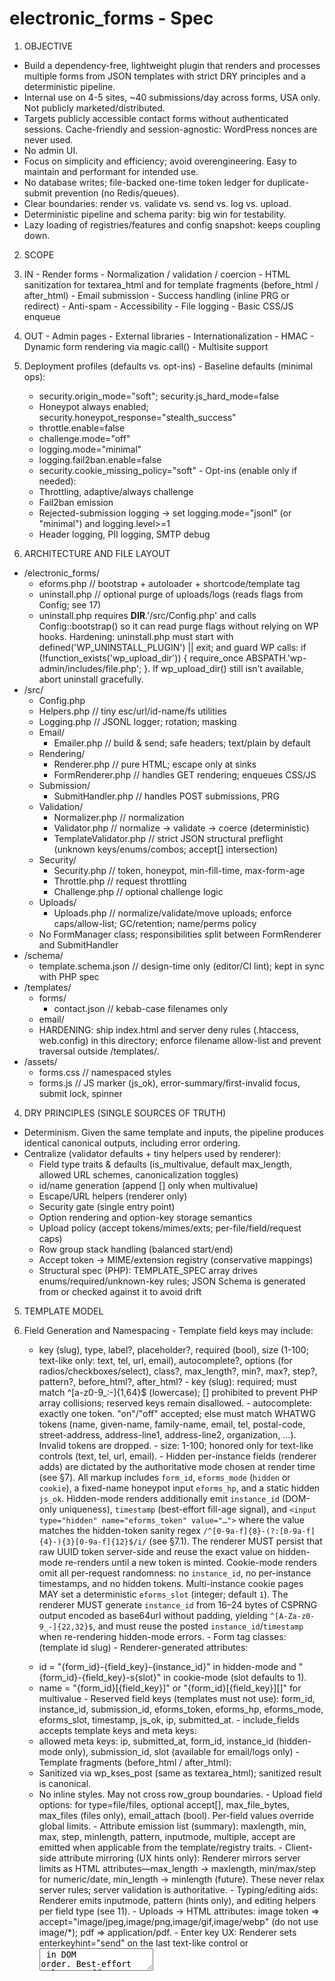 electronic_forms - Spec
================================================================

1. OBJECTIVE
  - Build a dependency-free, lightweight plugin that renders and processes multiple forms from JSON templates with strict DRY principles and a deterministic pipeline.
  - Internal use on 4-5 sites, ~40 submissions/day across forms, USA only. Not publicly marketed/distributed.
  - Targets publicly accessible contact forms without authenticated sessions. Cache-friendly and session-agnostic: WordPress nonces are never used.
  - No admin UI.
  - Focus on simplicity and efficiency; avoid overengineering. Easy to maintain and performant for intended use.
  - No database writes; file-backed one-time token ledger for duplicate-submit prevention (no Redis/queues).
  - Clear boundaries: render vs. validate vs. send vs. log vs. upload.
  - Deterministic pipeline and schema parity: big win for testability.
  - Lazy loading of registries/features and config snapshot: keeps coupling down.

2. SCOPE
  1. IN
    - Render forms
    - Normalization / validation / coercion
    - HTML sanitization for textarea_html and for template fragments (before_html / after_html)
    - Email submission
    - Success handling (inline PRG or redirect)
    - Anti-spam
    - Accessibility
    - File logging
    - Basic CSS/JS enqueue
  2. OUT
    - Admin pages
    - External libraries
    - Internationalization
    - HMAC
    - Dynamic form rendering via magic call()
    - Multisite support
  3. Deployment profiles (defaults vs. opt-ins)
    - Baseline defaults (minimal ops):
      - security.origin_mode="soft"; security.js_hard_mode=false
      - Honeypot always enabled; security.honeypot_response="stealth_success"
      - throttle.enable=false
      - challenge.mode="off"
      - logging.mode="minimal"
      - logging.fail2ban.enable=false
      - security.cookie_missing_policy="soft"
    - Opt-ins (enable only if needed):
      - Throttling, adaptive/always challenge
      - Fail2ban emission
      - Rejected-submission logging → set logging.mode="jsonl" (or "minimal") and logging.level>=1
      - Header logging, PII logging, SMTP debug

3. ARCHITECTURE AND FILE LAYOUT
  - /electronic_forms/
    - eforms.php        // bootstrap + autoloader + shortcode/template tag
    - uninstall.php     // optional purge of uploads/logs (reads flags from Config; see 17)
    - uninstall.php requires __DIR__.'/src/Config.php' and calls Config::bootstrap() so it can read purge flags without relying on WP hooks.
      Hardening: uninstall.php must start with defined('WP_UNINSTALL_PLUGIN') || exit; and guard WP calls:
      if (!function_exists('wp_upload_dir')) { require_once ABSPATH.'wp-admin/includes/file.php'; }.
      If wp_upload_dir() still isn’t available, abort uninstall gracefully.
  - /src/
    - Config.php
    - Helpers.php         // tiny esc/url/id-name/fs utilities
    - Logging.php         // JSONL logger; rotation; masking
    - Email/
      - Emailer.php         // build & send; safe headers; text/plain by default
    - Rendering/
      - Renderer.php       // pure HTML; escape only at sinks
      - FormRenderer.php    // handles GET rendering; enqueues CSS/JS
    - Submission/
      - SubmitHandler.php   // handles POST submissions, PRG
    - Validation/
      - Normalizer.php      // normalization
      - Validator.php       // normalize -> validate -> coerce (deterministic)
      - TemplateValidator.php  // strict JSON structural preflight (unknown keys/enums/combos; accept[] intersection)
    - Security/
      - Security.php        // token, honeypot, min-fill-time, max-form-age
      - Throttle.php        // request throttling
      - Challenge.php       // optional challenge logic
    - Uploads/
      - Uploads.php         // normalize/validate/move uploads; enforce caps/allow-list; GC/retention; name/perms policy
    - No FormManager class; responsibilities split between FormRenderer and SubmitHandler
  - /schema/
    - template.schema.json  // design-time only (editor/CI lint); kept in sync with PHP spec
  - /templates/
    - forms/
      - contact.json        // kebab-case filenames only
    - email/
    - HARDENING: ship index.html and server deny rules (.htaccess, web.config) in this directory; enforce filename allow-list and prevent traversal outside /templates/.
  - /assets/
    - forms.css     // namespaced styles
    - forms.js      // JS marker (js_ok), error-summary/first-invalid focus, submit lock, spinner

4. DRY PRINCIPLES (SINGLE SOURCES OF TRUTH)
  - Determinism. Given the same template and inputs, the pipeline produces identical canonical outputs, including error ordering.
  - Centralize (validator defaults + tiny helpers used by renderer):
    - Field type traits & defaults (is_multivalue, default max_length, allowed URL schemes, canonicalization toggles)
    - id/name generation (append [] only when multivalue)
    - Escape/URL helpers (renderer only)
    - Security gate (single entry point)
    - Option rendering and option-key storage semantics
    - Upload policy (accept tokens/mimes/exts; per-file/field/request caps)
    - Row group stack handling (balanced start/end)
    - Accept token -> MIME/extension registry (conservative mappings)
    - Structural spec (PHP): TEMPLATE_SPEC array drives enums/required/unknown-key rules; JSON Schema is generated from or checked against it to avoid drift

5. TEMPLATE MODEL
  1. Field Generation and Namespacing
    - Template field keys may include:
      - key (slug), type, label?, placeholder?, required (bool), size (1-100; text-like only: text, tel, url, email), autocomplete?, options (for radios/checkboxes/select), class?, max_length?, min?, max?, step?, pattern?, before_html?, after_html?
    - key (slug): required; must match ^[a-z0-9_:-]{1,64}$ (lowercase); [] prohibited to prevent PHP array collisions; reserved keys remain disallowed.
    - autocomplete: exactly one token. "on"/"off" accepted; else must match WHATWG tokens (name, given-name, family-name, email, tel, postal-code, street-address, address-line1, address-line2, organization, …). Invalid tokens are dropped.
    - size: 1-100; honored only for text-like controls (text, tel, url, email).
    - Hidden per-instance fields (renderer adds) are dictated by the authoritative mode chosen at render time (see §7). All markup includes `form_id`, `eforms_mode` (`hidden` or `cookie`), a fixed-name honeypot input `eforms_hp`, and a static hidden `js_ok`. Hidden-mode renders additionally emit `instance_id` (DOM-only uniqueness), `timestamp` (best-effort fill-age signal), and `<input type="hidden" name="eforms_token" value="…">` where the value matches the hidden-token sanity regex `/^[0-9a-f]{8}-(?:[0-9a-f]{4}-){3}[0-9a-f]{12}$/i/` (see §7.1). The renderer MUST persist that raw UUID token server-side and reuse the exact value on hidden-mode re-renders until a new token is minted. Cookie-mode renders omit all per-request randomness: no `instance_id`, no per-instance timestamps, and no hidden tokens. Multi-instance cookie pages MAY set a deterministic `eforms_slot` (integer; default `1`). The renderer MUST generate `instance_id` from 16–24 bytes of CSPRNG output encoded as base64url without padding, yielding `^[A-Za-z0-9_-]{22,32}$`, and must reuse the posted `instance_id`/`timestamp` when re-rendering hidden-mode errors.
    - Form tag classes: <form class="eforms-form eforms-form-{form_id}"> (template id slug)
    - Renderer-generated attributes:
      - id = "{form_id}-{field_key}-{instance_id}" in hidden-mode and "{form_id}-{field_key}-s{slot}" in cookie-mode (slot defaults to 1).
      - name = "{form_id}[{field_key}]" or "{form_id}[{field_key}][]" for multivalue
    - Reserved field keys (templates must not use): form_id, instance_id, submission_id, eforms_token, eforms_hp, eforms_mode, eforms_slot, timestamp, js_ok, ip, submitted_at.
    - include_fields accepts template keys and meta keys:
      - allowed meta keys: ip, submitted_at, form_id, instance_id (hidden-mode only), submission_id, slot (available for email/logs only)
    - Template fragments (before_html / after_html):
      - Sanitized via wp_kses_post (same as textarea_html); sanitized result is canonical.
      - No inline styles. May not cross row_group boundaries.
    - Upload field options: for type=file/files, optional accept[], max_file_bytes, max_files (files only), email_attach (bool). Per-field values override global limits.
    - Attribute emission list (summary): maxlength, min, max, step, minlength, pattern, inputmode, multiple, accept are emitted when applicable from the template/registry traits.
    - Client-side attribute mirroring (UX hints only): Renderer mirrors server limits as HTML attributes—max_length -> maxlength, min/max/step for numeric/date, min_length -> minlength (future). These never relax server rules; server validation is authoritative.
    - Typing/editing aids: Renderer emits inputmode, pattern (hints only), and editing helpers per field type (see 11).
    - Uploads -> HTML attributes: image token => accept="image/jpeg,image/png,image/gif,image/webp" (do not use image/*); pdf => application/pdf.
    - Enter key UX: Renderer sets enterkeyhint="send" on the last text-like control or <textarea> in DOM order. Best-effort only; no effect on validation/submission flow. The required attribute is driven strictly by template required: true|false.

  2. Row Groups (Structured Wrappers)
    - pseudo-field: type=row_group with { mode:"start"|"end", tag:"div"|"section" (default div), class:"..." }
    - no key; no data; supports nesting
    - renderer adds a base wrapper class (e.g., "eforms-row") to each row_group element.
    - Dangling opens auto-closed at form end to keep DOM valid; emit one _global config error EFORMS_ERR_ROW_GROUP_UNBALANCED. A stray "end" with an empty stack is ignored and logged.
    - row_group pseudo-fields do not count toward validation.max_fields_per_form.
    - Row-group objects must omit key and allow only {type, mode, tag, class}; enforce additionalProperties:false.
    - Mis-balance reporting: if the row_group stack is mis-balanced at form end, emit a single _global config error (do not duplicate per-field errors).

  3. Template JSON
    - Location: /templates/forms/
    - Filename allow-list: /^[a-z0-9-]+\.json$/
    - Design-time schema pointer (optional but recommended): use a stable web URL to the schema in your repo (e.g., "${SCHEMA_URL}/template.schema.json") or a local absolute path. Avoid hard-coded /wp-content/plugins/... paths.
    - Minimal shape:
      - id (slug), version (string), title (string)
      - success { mode:"inline"|"redirect", redirect_url?, message? }
      - email { to, subject, email_template ("foo" -> templates/email/foo.*), include_fields[], display_format_tel? }
        - display_format_tel enum: "xxx-xxx-xxxx" (default), "(xxx) xxx-xxxx", "xxx.xxx.xxxx" (any other value falls back to default at runtime)
      - fields[] of field objects (see 5.1)
      - submit_button_text (string)
      - rules[] of bounded JSON rules (see 10)

  4. Options Shape
    - options = [{ key, label, disabled? }, ...]
    - stored value = option key; label is for rendering only
    - Validation rule: if options[i].disabled === true, that option key may not be submitted; selecting it is a validation error.

  5. Versioning & Cache Keys
    - prefer explicit version; fallback to filemtime()

  6. Validation (Design-time vs Runtime)
    - Runtime in PHP, 2 phases:
      - (0) Structural preflight by TemplateValidator
      - (1) Normalize -> Validate -> Coerce by Validator
    - /schema/template.schema.json is CI/docs only; ensure parity with TEMPLATE_SPEC
    - If JSON is malformed or missing keys, fail gracefully with a clear "Form configuration error" (no white-screen).
    - Unknown rule values are rejected by the PHP validator.
    - For file/files: accept[] ∩ global allow-list must be non-empty; else EFORMS_ERR_ACCEPT_EMPTY.
    - CI MUST validate /templates/forms/*.json against /schema/template.schema.json and assert parity with the PHP TEMPLATE_SPEC.
    - Enforce email.display_format_tel enum; unknown values are dropped at runtime but flagged in preflight.

  7. TemplateContext (internal)
    - TemplateValidator returns a normalized TemplateContext consumed by Renderer, Validator, and Security.
    - Keys include: has_uploads (bool), descriptors[] (resolved field descriptors), version, id, email, success, rules, fields (normalized copies), max_input_vars_estimate (advisory).
    - Type Descriptors & Handler Resolution
      - TEMPLATE_SPEC provides type descriptors. Each descriptor bundles:
        {
          type: string,
          is_multivalue: bool,
          html: { tag:"input|textarea|select", type?, multiple?, inputmode?, pattern?, attrs_mirror:[...] },
          validate: { required?, pattern?, range?, canonicalize? },
          handlers: {
            validator_id: string,   // e.g., "email"
            normalizer_id: string,  // e.g., "email"
            renderer_id: string     // e.g., "email"
          },
          constants: { ... },       // per-type constants mirrored to DOM (e.g., spellcheck=false)
          alias_of?: string         // explicit alias target type name when applicable
        }
      - Handler IDs are short tokens scoped to each registry (e.g., "email", "text"). IDs are resolved to callables once during preflight via per-class private registries (see §6).
      - Resolution is fail-fast: unknown IDs throw a deterministic RuntimeException including {type, id, registry, spec_path}. CI surfaces exact descriptor failures.
      - Alias hygiene: when alias_of is present, assert the alias shares handler IDs with its target; traits may differ. CI enforces alias invariants.

    - Resolved-descriptor cache (per request)
      - For each field (template key + type), precompute a resolved descriptor:
        {
          key, type, is_multivalue,
          name_tpl: "{form_id}[{key}]" | "{form_id}[{key}][]",
          id_prefix: "{form_id}-{key}-",
          html, validate, constants,
          attr_mirror: [...],
          handlers: { v: callable, n: callable, r: callable }
        }
      - Treat resolved descriptors as immutable after preflight and reuse in both Renderer and Validator (no re-merge on POST). Zero string lookups in hot paths; perfect determinism.

6. CENTRAL REGISTRIES (INTERNAL ONLY)
  - Static registries (no public filters): field_types, validators, normalizers/coercers, renderers.
  - Registries are private to each owning class and exposed only through resolve() helpers.
    - Example:
      - Validator: private const HANDLERS = ['email' => [self::class,'validateEmail'], ...]
      - Normalizer: private const HANDLERS = ['scalar' => [self::class,'normalizeScalar'], ...]
      - Renderer: private const HANDLERS = ['text' => [self::class,'emitInput'], 'textarea' => [...], ...]
      - public static function resolve(string $id): callable { if (!isset(self::HANDLERS[$id])) throw RuntimeException(...); return self::HANDLERS[$id]; }
  - Uploads registry settings: token->mime/ext expansions; image sanity; caps
  - Accept token map (canonical, conservative). For v1 parity, only tokens are image and pdf; do not add unless explicitly required.
  - Upload registry loads on demand when a template with file/files is rendered or posted.
  - Structural registry (TEMPLATE_SPEC) defines allowed keys, required combos, enums (implements additionalProperties:false).
  - Escaping map (per sink) to be used consistently:
    - HTML text -> esc_html
    - HTML attribute -> esc_attr
    - Textarea -> esc_textarea
    - URL (render) -> esc_url
    - URL (storage/transport) -> esc_url_raw
    - JSON/logs -> wp_json_encode
  - Challenge and Throttle modules are loaded only when needed. Initialize the challenge module when (a) challenge.mode != "off", or (b) security.cookie_missing_policy == "challenge", or (c) a POST sets Security::token_validate().require_challenge === true. No classes, hooks, or assets are registered otherwise.

7. SECURITY
  1. Submission Protection for Public Forms (hidden vs cookie)
    - Authoritative mode selection:
      - `[eform id="slug" cacheable="false"]` (default) → hidden-mode. Renderer emits per-instance hidden fields and treats the response as dynamic.
      - `cacheable="true"` → cookie-mode. Renderer omits per-request randomness so the HTML is deterministic and CDN-cacheable.
      - All markup carries `eforms_mode` so POST handlers can reject client-forged mode switches. The renderer never exposes a toggle that lets the client pick its own mode.
    - Server-owned records (persisted at render/mint time) are the only authority for mode and freshness:
      - Sanity regexes: hidden tokens MUST match `/^[0-9a-f]{8}-(?:[0-9a-f]{4}-){3}[0-9a-f]{12}$/i/`; cookie EIDs (`eforms_eid_{form_id}`) MUST match `/^i-[0-9a-f]{8}-(?:[0-9a-f]{4}-){3}[0-9a-f]{12}$/i/`. These checks run before any authoritative record is loaded and exist solely to weed out obviously forged values. They never participate in mode selection, which remains governed by the persisted record.
      - **Hidden record**: created on GET in hidden-mode. Filename `${uploads.dir}/eforms-private/tokens/{h2}/{sha256(token)}.json`. Payload `{ mode:"hidden", form_id:"...", issued_at:<ts>, expires:<ts> }`. The filename encodes the SHA-256 of the hidden token; omit redundant `token_sha256` inside the JSON. The raw UUID token itself is stored server-side for reuse and never gains a prefix.
      - **Minted-EID record**: created by `/eforms/prime` in cookie-mode. Filename `${uploads.dir}/eforms-private/eid_minted/{form_id}/{h2}/{eid}.json` (hex shard; no colons for Windows compatibility). Payload `{ mode:"cookie", form_id:"...", eid:"i-<UUIDv4>", issued_at:<ts>, expires:<ts>, slots_allowed:[...], slot:null|int }` where `eid` always matches the cookie sanity regex `/^i-[0-9a-f]{8}-(?:[0-9a-f]{4}-){3}[0-9a-f]{12}$/i/` (see §7.1) and `slot` records the bound slot number when slots are enabled (and remains `null` when slots are disabled/default). Implementers MAY persist either that JSON payload or a zero-byte touch file whose filesystem mtime stands in for `issued_at`; when using the touch-file flavor, the slot binding MUST still be recorded deterministically (e.g., sibling metadata JSON). CI enforces `expires - issued_at == cookie.Max-Age` regardless of storage flavor, deriving `issued_at` from the JSON or file mtime as appropriate.
      - **Validator parity**: Irrespective of JSON vs. touch-file storage, the validator MUST enforce the same TTL window and `mode`/`form_id`/`eid` checks so the persisted record remains the sole authority.
      - SubmitHandler loads these records before any ledger I/O. Missing/expired/mismatched records are treated as tampering (EFORMS_ERR_TOKEN). Mode is never inferred from POST fields.
    - GET:
      - Hidden-mode: emit `eforms_token` (matching `/^[0-9a-f]{8}-(?:[0-9a-f]{4}-){3}[0-9a-f]{12}$/i/`), `instance_id`, `timestamp`. The raw UUID is what the POST later submits; do **not** include the prime pixel. Responses are `Cache-Control: private, no-store`.
      - Cookie-mode: emit deterministic markup with no per-request randomness. Include `<img src="/eforms/prime?f={form_id}" aria-hidden="true" alt="" width="1" height="1">`. The prime endpoint returns `204` with `Cache-Control: no-store` and `Set-Cookie: eforms_eid_{form_id}=i-<UUIDv4>; HttpOnly; SameSite=Lax; Path=/ (MUST); Max-Age MUST equal `security.token_ttl_seconds`; [Secure if HTTPS]`, where the cookie value matches `/^i-[0-9a-f]{8}-(?:[0-9a-f]{4}-){3}[0-9a-f]{12}$/i/`. Unknown forms or hidden-mode renders still return 204 but without `Set-Cookie`.
      - Cookie-mode MAY include a deterministic `eforms_slot` for multi-instance pages. Slots default to `1`; authors must declare an allow-list in config when enabling slots.
    - POST `/eforms/submit`
      - CSRF Gate (Origin-only):
        - Evaluate per §7.4. Hard mode: cross/unknown → HARD FAIL; missing → HARD FAIL only when `security.origin_missing_hard=true`.
        - Soft mode: cross/unknown → +1 soft; missing → +1 soft only when `security.origin_missing_soft=true`.
      - Method/Type: Require POST. Accept only `application/x-www-form-urlencoded` (charset allowed) or `multipart/form-data` (boundary required). Else 405/415. Enforce POST size cap per §7.5.
      - Load authoritative record:
        - Hidden-mode POSTs provide `eforms_token`. Before any filesystem lookup, sanity-check the raw value against `/^[0-9a-f]{8}-(?:[0-9a-f]{4}-){3}[0-9a-f]{12}$/i/`. Shape failures are treated as immediate tampering (HARD FAIL) and prevent record access. When the regex passes, compute `sha256(token)` and load the hidden record. Verify `record.mode === "hidden"`, matching `form_id`, and not expired. Missing/invalid tokens obey `security.submission_token.required` (true → HARD FAIL; false → +1 soft and continue). These regex checks are gatekeepers only; the persisted record remains the sole authority for mode and freshness. NOTE: The handler MUST ignore any cookies and trust only the server-minted hidden token record when in hidden mode.
        - Cookie-mode POSTs MUST omit `eforms_token`. Read `eforms_eid_{form_id}` and sanity-check the cookie value against `/^i-[0-9a-f]{8}-(?:[0-9a-f]{4}-){3}[0-9a-f]{12}$/i/` before consulting disk. Failing the regex is a tampering hard fail. Passing the regex does not select cookie mode; it merely protects the lookup. Load the minted-EID record and require `record.mode === "cookie"`, matching `form_id`, matching `eid`, not expired. Missing/invalid cookies apply `security.cookie_missing_policy` (`off`/`soft`/`hard`/`challenge`). A POST that supplies a hidden token while the record says `cookie` is treated as tampering (HARD FAIL).
        - Slot handling (cookie-mode only): when `eforms_slot` is posted, enforce integer parsing and default to `1`. Require the slot to appear in `cookie_mode_slots_allowed` (when configured) **and** to match the slot stored in the minted record. A mismatch between the POSTed slot and the minted record (including "slotless" records receiving a slot or vice versa) is treated as tampering and triggers the `EFORMS_ERR_TOKEN` hard-fail path. Prefer hidden-mode for multi-instance pages; enable slots only when truly necessary. Slot-aware `submission_id` values append `__slot{slot}` (double underscore separator keeps identifiers Windows-safe and colon-free).
      - Proof-of-mint: if no minted record exists for the posted `eid`, reject with HARD FAIL. Saved static pages lacking a mint record therefore cannot submit.
        - Duplicate suppression (ledger):
          - Hidden → `submission_id` is the hidden token.
          - Cookie → `submission_id` is the `eid` (append `__slot{slot}` using the slot stored in the minted record when slots are enabled).
          - Ledger path: `${uploads.dir}/eforms-private/ledger/{form_id}/{h2}/{submission_id}.used`, where `{h2}` is the first two hex chars of `sha256(submission_id)`. `submission_id` strings MUST remain colon-free (e.g., `eid__slot2`) so the sentinel filenames stay Windows-compatible.
          - Reserve/burn immediately before side effects (email/logging/uploads). Honeypot short-circuit burns the same `submission_id` entry.
      - Do not rotate `eid` values during POST handling; `/eforms/prime` is the sole minting path. Reuse the minted record (including its slot binding) until success or expiry so rerenders continue to reference the same `{eid, slot}` pair.
      - Validation output: `{ mode:"hidden"|"cookie", submission_id:"...", slot?:int, token_ok:bool, hard_fail:bool, soft_signal:0|1, require_challenge:bool }`. Hidden-mode sets `submission_id` to the raw hidden token (regex `/^[0-9a-f]{8}-(?:[0-9a-f]{4}-){3}[0-9a-f]{12}$/i/`), while cookie-mode uses the `eid` (regex `/^i-[0-9a-f]{8}-(?:[0-9a-f]{4}-){3}[0-9a-f]{12}$/i/`) with optional `__slot{slot}`. `token_ok` reports whether the authoritative record validated. The renderer consumes `token_ok` when deciding to enqueue challenges so downstream consumers must treat the flag as part of the contract. Downstream logging/email/throttling/success all reference `{form_id, mode, submission_id[, slot]}` and must not assume colon separators.
      - User message for hard failures: `EFORMS_ERR_TOKEN` (“This form was already submitted or has expired - please reload the page.”).

  2. Honeypot
    - Runs after CSRF gate; never overrides a CSRF hard fail.
    - Stealth logging: JSONL { code:"EFORMS_ERR_HONEYPOT", severity:"warning", meta:{ stealth:true } }, header X-EForms-Stealth: 1. Do not emit "success" info log.
    - Field: eforms_hp (fixed POST name). Hidden-mode ids incorporate the per-instance suffix; cookie-mode ids are deterministic `"{form_id}-hp-s{slot}"`. Must be empty. Submitted value discarded and never logged.
    - Config: security.honeypot_response: "hard_fail" | "stealth_success" (default stealth_success).
    - Common behavior: treat as spam-certain; short-circuit before validation/coercion/email; delete temp uploads; record throttle signal; attempt ledger reservation to burn the ledger entry for that `submission_id`; no cookie rotation occurs.
    - "stealth_success": mimic success UX (inline PRG cookie + 303, or redirect); do not count as real successes (log stealth:true).
    - "hard_fail": re-render with generic global error (HTTP 200); no field-level hints.

  3. Timing Checks
    - min_fill_time default 4s (soft; configurable). Hidden-mode measures from the original hidden timestamp (reused on re-render). Cookie-mode measures from the minted record’s `issued_at` (prime pixel time) and ignores client timestamps entirely.
    - Max form age:
      - Cookie mode: enforce via minted record `expires`. Expired → treat as missing cookie and apply `security.cookie_missing_policy`.
      - Hidden-mode: posted timestamp is best-effort; over `security.max_form_age_seconds` → +1 soft (never hard on age alone).
    - js_ok flips to "1" on DOM Ready (soft unless `security.js_hard_mode=true`, then HARD FAIL). Cookie-mode markup keeps the field static; only the value toggles via JS.

  4. Headers (Origin policy)
    - Normalize + truncate UA to printable chars; cap length security.ua_maxlen.
    - Origin check: normalize to scheme+host+effective port (80/443 normalized; non-default ports significant). origin_state = same | cross | unknown | missing.
    - Policy (security.origin_mode): off (no signal), soft (default), hard (hard fail on cross/unknown; missing depends on origin_missing_hard).
    - Log only origin_state (no Referrer). Referrer is not consulted.
    - Security::origin_evaluate() returns {state, hard_fail, soft_signal}.
    - Operational guidance: Only enable origin_mode=hard + origin_missing_hard=true after validating your environment (some older agents omit Origin). Provide a tiny WP-CLI smoke test that POSTs without Origin to verify behavior.

  5. POST Size Cap (authoritative)
    - Applies after Type gate:
      - AppCap = security.max_post_bytes
      - IniPost = Helpers::bytes_from_ini(ini_get('post_max_size'))
      - IniUpload = Helpers::bytes_from_ini(ini_get('upload_max_filesize'))
    - RuntimeCap:
      - uploads.enable=false or urlencoded → min(AppCap, IniPost)
      - uploads.enable=true and multipart/form-data → min(AppCap, IniPost, IniUpload)
      - Enforce also uploads.total_request_bytes + per-file/field/max_files caps.
    - Guards:
      - If CONTENT_LENGTH present and > RuntimeCap → early abort with generic message (before reading body).
      - When CONTENT_LENGTH missing/inaccurate, rely on PHP INI limits and post-facto aggregate checks.
      - uploads.enable=false → never factor any uploads.* values into RuntimeCap.
    - Hidden-mode checks:
      - Valid hidden token + matching record → PASS; ledger reservation burns token on first success.
      - Wrong form_id in hidden record or POST payload → HARD FAIL (tampering path).
      - Missing/expired hidden record → HARD FAIL when `security.submission_token.required=true`; SOFT signal when false.
      - Reused hidden token after ledger sentinel exists → HARD FAIL with `EFORMS_ERR_TOKEN`.
    - Cookie-mode checks:
      - Valid minted record + cookie → PASS; ledger burns `eid` (+slot when enabled).
      - Missing minted record for posted `eid` (stale cache) → HARD FAIL.
      - Cookie present but form_id mismatch in record → HARD FAIL.
      - Hidden token posted while minted record says cookie → HARD FAIL (tampering).
      - Slot posted outside allow-list → HARD FAIL on `EFORMS_ERR_TOKEN`.
    - Honeypot checks:
      - Empty honeypot + valid submission → PASS.
      - Honeypot filled with `security.honeypot_response="stealth_success"` → mimic success UX, log stealth=true, burn ledger.
      - Honeypot filled with `security.honeypot_response="hard_fail"` → HARD FAIL with generic error, no success log.
    - Success handshake checks:
      - Valid success ticket + matching cookie → PASS; banner renders once and clears cookie/query.
      - Missing success ticket (cookie only) → suppress banner; log soft signal.
      - Success ticket re-use after verifier burn → HARD FAIL / no banner.
    - Determinism checks:
      - Hidden-mode error rerender reuses original `instance_id`, `timestamp`, and hidden token.
      - Cookie-mode rerender emits identical markup (no new randomness) and reuses the minted `eid` and slot.
      - Renderer id/name attributes stable per descriptor; attr mirror parity holds.
  6. Test/QA Matrix (v4.4 mandatory)
    - Hidden-mode checks:
      - Omit or alter the hidden token with `security.submission_token.required=true` → reject with `EFORMS_ERR_TOKEN` hard fail.
      - Expire or delete the hidden record with `security.submission_token.required=false` → accept submission path but emit a soft signal (no `EFORMS_ERR_TOKEN`).
      - Replay a burned hidden token after ledger reservation exists → hard fail on `EFORMS_ERR_TOKEN`.
    - Cookie-mode checks:
      - Submit with no minted record on disk → hard fail on `EFORMS_ERR_TOKEN`.
      - Present mismatched `form_id`/`eid` metadata or mix in a hidden token → hard fail on `EFORMS_ERR_TOKEN`.
      - Drop the cookie and rely on `security.cookie_missing_policy="soft"` → continue submission flow and log the soft signal; `"hard"` or `"challenge"` must block (hard fail) per policy.
      - Post a slot outside `cookie_mode_slots_allowed` → hard fail on `EFORMS_ERR_TOKEN`.
    - Honeypot checks:
      - Fill `eforms_hp` with `security.honeypot_response="stealth_success"` → mimic success UX, burn the ledger entry, and log `stealth:true` (treated as soft fail for QA).
      - Fill `eforms_hp` with `security.honeypot_response="hard_fail"` → hard fail with the generic global error.
    - Success-ticket checks:
      - Valid ticket + matching cookie → banner renders once, clears state (pass condition).
      - Missing ticket while cookie present → suppress banner and log soft signal.
      - Replay ticket after verifier burns it → hard fail / no banner.
    - Determinism checks:
      - Hidden-mode rerender after validation errors reuses the original `instance_id`, `timestamp`, and hidden token (diff → hard fail).
      - Cookie-mode rerender emits identical markup and reuses the minted `eid` and slot (diff → hard fail).
    - TTL-alignment checks:
      - Minted record `expires - issued_at` matches the cookie `Max-Age`; drift → hard fail in CI.
      - Hidden record expiry aligns with `security.token_ttl_seconds`; drift → hard fail in CI.
      - Success ticket expiry respects `security.success_ticket_ttl_seconds` and cleans up on expiry; drift → hard fail in CI.

  7. Spam Decision
    - Hard checks first: honeypot_empty and token/Origin hard fails (and hard throttle). Any hard fail stops processing.
    - Soft signals (+1 each unless policy says otherwise): min_fill_ok=false; js_ok!="1" (unless js_hard_mode=true → hard); missing UA; age_ok=false (hidden-token mode advisory); origin_soft_signal; token soft; throttle over-limit soft.
    - cookie_missing_policy='challenge' and verification success clears soft signals (does not override hard failures).
    - Decision: soft_fail_count >= spam.soft_fail_threshold → spam-fail; ==1 → deliver as suspect; ==0 → deliver normal.
    - Accessibility note: js_hard_mode=true blocks non-JS users; keep opt-in.

  8. Redirect Safety
    - wp_safe_redirect; same-origin only (scheme/host/port).

  9. Suspect Handling
    - add headers: X-EForms-Soft-Fails, X-EForms-Suspect; subject tag (configurable)

 10. Throttling (optional; file-based)
    - As previously specified: fixed 60s window, small JSON file, flock; soft over-limit adds +1; hard over-limit = HARD FAIL.
    - Key derivation respects privacy.ip_mode; storage path ${uploads.dir}/throttle/{h2}/{key}.json; GC files >2 days old.

  11. Adaptive challenge (optional; Turnstile preferred)
    - Modes: off | auto (require when soft_fail_count>=1) | always
    - Providers: turnstile | hcaptcha | recaptcha v2. Verify via WP HTTP API (short timeouts). Unconfigured required challenge adds +1 soft and logs EFORMS_CHALLENGE_UNCONFIGURED.
    - Render only on POST re-render when required (or always); never on initial GET unless §7.1 requires challenge.
    - Turnstile → cf-turnstile-response; hCaptcha → h-captcha-response; reCAPTCHA v2 → g-recaptcha-response.

8. VALIDATION & SANITIZATION PIPELINE (DETERMINISTIC)
  0. Structural preflight (stop on error; no field processing)
    - Unknown keys rejected at every level (root/email/success/field/rule).
    - fields[].key must be unique; duplicates → EFORMS_ERR_SCHEMA_DUP_KEY.
    - Enum enforcement (field.type, rule.rule, row_group.mode, row_group.tag).
    - Conditional requirements (redirect mode requires redirect_url; files must have max_files>=1 if present; row_group must omit key).
    - accept[] ∩ global allow-list must be non-empty; else EFORMS_ERR_ACCEPT_EMPTY.
    - Row-group object shape must match spec; mis-shapes → EFORMS_ERR_SCHEMA_OBJECT.
    - Handler resolution: resolve all handler IDs to callables; unknown → deterministic RuntimeException (caught → config error).

  1. Security gate (hard/soft signals; stop on hard failure)

  2. Normalize (lossless)
    - Apply wp_unslash and trim; Helpers::nfc for Unicode NFC (no-op without intl).
    - Flatten $_FILES; shape items as { tmp_name, original_name, size, error, original_name_safe }.
    - Treat UPLOAD_ERR_NO_FILE or empty original_name as "no value".
    - Scalar vs array:
      - Do not reject here. If a single-value field received an array, retain array for Validate to reject deterministically.
    - No rejection allowed in Normalize.

  3. Validate (authoritative; may reject)
    - Check required, length/pattern/range, allow-lists, cross-field rules (see §10).
    - Options: reject when a disabled option key is submitted.
    - Uploads:
      - Enforce per-file, per-field, per-request caps; count cap for files.
      - MIME/ext/finfo agreement required. finfo=false/unknown → reject EFORMS_ERR_UPLOAD_TYPE.
      - application/octet-stream allowed only when finfo and extension agree and accept-token permits.
      - Optional image sanity via getimagesize.
      - No SVG; no macro-enabled Office formats.
      - Reject arrays on single-file fields.
      - Only evaluate fields declared in template; ignore extraneous POST keys but still reject arrays where a scalar is expected.
    - Client validation (when enabled) is advisory; server runs always.

  4. Coerce (post-validate, canonicalization only)
    - Lowercase email domain; NANP canonicalization for tel_us; whitespace collapse when enabled.
    - Defer file moves until global success; move to private dir; perms 0600/0700; stored name hashed; compute sha256.

  5. Use canonical values only (email/logs)

  6. Escape at sinks only (per map in §6)

9. SPECIAL CASE: HTML-BEARING FIELDS
  - textarea_html and template fragments (before_html / after_html)
  - textarea_html: size bound via validation.textarea_html_max_bytes (default 32768 bytes)
  - Sanitize with wp_kses_post; sanitized result is canonical; escape per sink.
  - textarea_html: post-sanitize bound – after wp_kses_post, re-check canonical size; if > max, fail with EFORMS_ERR_HTML_TOO_LARGE (no auto-truncate).

  10. CROSS-FIELD RULES (BOUNDED SET)
    - Supported:
      `target` identifies the field that will receive an error when the rule triggers. The `field` or `fields` entries list the field(s) inspected to determine whether the rule triggers.
      - required_if: { "rule":"required_if", "target":"state", "field":"country", "equals":"US" } (state required when country is US)
      - required_if_any: { "rule":"required_if_any", "target":"discount_code", "fields":["customer_type","membership"], "equals_any":["partner","gold"] } (discount_code required if any field matches)
      - required_unless: { "rule":"required_unless", "target":"email", "field":"phone", "equals":"provided" } (email required unless phone is provided)
      - matches: { "rule":"matches", "target":"confirm_password", "field":"password" } (confirm_password must match password)
      - one_of: { "rule":"one_of", "fields":["email","phone","fax"] } (at least one contact method is required)
      - mutually_exclusive: { "rule":"mutually_exclusive", "fields":["credit_card","paypal"] } (cannot provide both payment methods)
    - Deterministic evaluation order: top-to-bottom
  - additionalProperties:false per rule object
  - Multiple violations reported together

11. BUILT-IN FIELD TYPES (DEFAULTS; US-FOCUSED)
  - Spec::descriptorFor($type) exposes a descriptor for each field type:
    - is_multivalue: bool
    - html { tag:"input|textarea|select", type?, multiple?, inputmode?, pattern?, attrs_mirror:[ maxlength?, minlength?, min?, max?, step? ] }
    - validate { required?, pattern?, range?, canonicalize? }
    - handlers { validator_id, normalizer_id, renderer_id }   // short tokens, e.g., "email"
    - constants { ... }    // e.g., email: spellcheck=false, autocapitalize=off
    - alias_of?  // explicit alias target if applicable
  - name / first_name / last_name: aliases of text; trim internal multiples; default autocomplete accordingly.
  - text: length/charset/regex
  - textarea: length/charset/regex
  - textarea_html: see §9; mirror maxlength/minlength when provided.
  - email: type="email", inputmode="email", spellcheck="false", autocapitalize="off"; mirror maxlength/minlength.
  - url: wp_http_validate_url + allowed schemes (http, https). type="url", spellcheck="false", autocapitalize="off".
  - tel_us: NANP; digits-only canonical 10 digits; optional +1 stripped; no extensions. type="tel", inputmode="tel"; mirror maxlength.
  - tel (generic): freeform; trimmed.
  - number / range: native input types; inputmode="decimal"; mirror min/max/step exactly as validated server-side.
  - select / radio: store option key
  - checkbox: single -> bool; group -> array of keys
  - zip_us: type="text", inputmode="numeric", pattern="\\d{5}" (hint only); always set maxlength=5; server enforces ^\d{5}$.
  - zip (generic): freeform
  - file: single upload. Accept tokens map:
    - image → image/jpeg,image/png,image/gif,image/webp
    - pdf   → application/pdf
  - files: multiple upload with max_files; same explicit lists; email attachment policy unchanged (§14).
  - date: mirror min/max and step when provided.
  - For each field, the HTML attributes emitted (inputmode, pattern, multiple, accept, etc.) must match attr_mirror derived from the resolved descriptor.
  - Resolved descriptor cache per request:
    - Include name_tpl and id_prefix to avoid recomputing; reuse in Renderer + Validator.

12. ACCESSIBILITY (A11Y)
  1. Labels
    - Always render a <label> for each control; if missing, derive Title Case label and mark visually hidden
    - label@for matches control id; control id unique
  2. Required Fields
    - Native controls: use native required only (no aria-required)
    - Custom widgets: aria-required="true"
    - Show a visual indicator (e.g., "*")
  3. Grouped Controls
    - radio/checkbox groups wrapped in <fieldset> with <legend>
    - Error summary links target the fieldset/legend (or first control); use aria-describedby to include error id
  4. Error Summary (top)
    - role="alert" container appears after submit when errors exist; list links to invalid controls; forms.js focuses summary (tabindex="-1") once, then first invalid control
    - Do not use role="alert" on each field; if live updates are needed, use aria-live="polite" or role="status"
  5. Per-field Errors
    - <span id="error-{field_id}" class="eforms-error">...</span>
    - when invalid: aria-invalid="true"; aria-describedby includes error id
  6. Focus Behavior
    - forms.js focuses first invalid after submission
    - Do not set multiple autofocus attributes.
  7. File Inputs
    - follow same patterns as native inputs

13. SUCCESS BEHAVIOR (PRG)
  - inline: PRG (303) to same URL with `eforms_success={form_id}`. Renderer shows success only in the first instance in source order when multiple same-ID instances exist; suppress in subsequent instances.
  - redirect: `wp_safe_redirect(redirect_url, 303)`; no flag on destination. Cookie-mode deployments SHOULD prefer `success.mode="redirect"` pointing at a non-cached endpoint per v4.4 guidance.
  - Fallback UX: when a redirect target is impossible (e.g., static cached page without a non-cached handoff), continue to use inline success on cached pages as the graceful fallback.
  - PRG status: fixed at 303.
  - Caching: do not disable page caching globally. Only vary/bypass for (a) the short-lived success cookie `eforms_s_{form_id}` and (b) requests containing `eforms_*` query args.
  - Success responses MUST send: `Cache-Control: private, no-store, max-age=0` and SHOULD include `Vary: Cookie` scoped to `eforms_s_{form_id}`.
  - Any request containing `eforms_*` query args MUST send: `Cache-Control: private, no-store, max-age=0`.
  - Namespace internal query args with `eforms_*`.
  - `success.message` is treated as plain text and escaped.
  - Anti-spoofing (inline mode only):
    1. On successful POST, create a one-time success ticket `${uploads.dir}/eforms-private/success/{form_id}/{h2}/{submission_id}.json` (short TTL, e.g., 5 minutes) containing `{ form_id, submission_id, issued_at }`. `submission_id` matches the ledger naming scheme (e.g., `eid__slot2` when slots are enabled) so the ticket filenames remain colon-free and Windows-compatible. Set `eforms_s_{form_id}={submission_id}` (`SameSite=Lax`, HttpOnly=false, `Secure` on HTTPS, `Path`=current request path, `Max-Age≈300`).
    2. Redirect with `?eforms_success={form_id}`.
    3. Cached page loads a lightweight verifier that calls `/eforms/success-verify?f={form_id}&s={submission_id}` (`Cache-Control: no-store`). Render the success banner only when both the query flag and verifier response succeed. A successful verifier response MUST immediately invalidate the ticket so any subsequent verify call for the same `{form_id, submission_id}` pair returns false. Then clear the cookie and strip the query parameter. This prevents replaying old cookie/query combinations on cached pages.
  - Inline success MUST NOT rely solely on a bare `eforms_s_{form_id}=1` cookie; always pair it with the ticket verifier to prevent spoofing. Logs and downstream consumers MUST treat `submission_id` values as colon-free strings and rely on the separate `slot` metadata when disambiguating multi-instance submissions.

14. EMAIL DELIVERY
  - DMARC alignment: From: no-reply@{site_domain}
  - From precedence: if email.from_address is a valid same-domain address, use it; otherwise default to no-reply@{site_domain}. Always keep From: on site domain.
  - email.envelope_sender optional (same-domain recommended) → PHPMailer->Sender
  - From domain: parse_url(home_url()).host (lowercase; strip www)
  - default content type: text/plain; HTML emails only if email.html=true
  - subjects/headers: sanitize CR/LF; collapse control chars; truncate Subject/From Name to ≤255 bytes (UTF-8 safe) before assembly. Never accept raw user header input.
  - Reject arrays where a scalar is expected in headers/subject fields.
  - Reply-To from a validated email field (email.reply_to_field).
  - deliverability: recommend SMTP with SPF/DKIM/DMARC
  - template tokens: {{field.key}}, {{submitted_at}}, {{ip}}, {{form_id}}
  - If an upload field key appears in include_fields, render value as comma-separated list of original_name_safe in the email body (attachments separate).
  - attachments: only for fields with email_attach=true; enforce uploads.max_email_bytes and email.upload_max_attachments; summarize overflow in body before send.
  - Enforce size/count before PHPMailer->send() to avoid SMTP 552.
  - Staging safety: email.disable_send; or email.staging_redirect_to (string|array) to override all recipients; add X-EForms-Env: staging; prefix subject [STAGING]. CI should assert production configs do not enable these.
  - optional DKIM via PHPMailer when email.dkim.* set; if incomplete/invalid, proceed without DKIM and log a warning.
  - PHPMailer debug enabled only when email.debug.enable=true and logging.level>=1; capture via Debugoutput; strip CR/LF; redact secrets; redact full emails when logging.pii=false; truncate to email.debug.max_bytes.
  - SMTP Timeout from email.smtp.timeout_seconds; transient failures retry up to email.smtp.max_retries with email.smtp.retry_backoff_seconds backoff.
  - Hooks: register wp_mail_failed (log reason) and phpmailer_init (apply DKIM/debug).
  - email.policy:
    - strict: RFC-compliant parsing; trim; single @; reject otherwise.
    - autocorrect: do strict parsing, then trim/collapse spaces, lowercase domain, normalize common domain typos in display only (.con→.com, .c0m→.com); canonical stays strict; log [corrected] note when applied.
  - display_format_tel tokens: "xxx-xxx-xxxx" (default), "(xxx) xxx-xxxx", "xxx.xxx.xxxx" (affects email display only).

15. LOGGING
  - Mode selects destination; level selects severities; pii/headers select detail; rotation keeps files sane.
  - logging.mode: "jsonl" | "minimal" | "off" (authoritative)
    - jsonl — structured files in ${uploads.dir} with rotation/retention.
    - minimal — compact line per event via error_log(); rotation governed by server.
    - off — no logging (except optional Fail2ban emission).
  - Severity mapping: error (fatal pipeline failures), warning (rejections, validation, challenge timeouts), info (successful sends, token rotations, throttling state changes).
  - logging.level: 0 errors; 1 +warnings; 2 +info (default 0)
  - logging.headers (bool; default false) — if true, log normalized UA/Origin (scheme+host only).
  - logging.pii (bool; default false) — allows full emails/IPs in JSONL only; minimal mode still masks unless explicitly overridden.
  - Rotation/retention for JSONL: dirs 0700, files 0600, rotate when file_max_size exceeded, prune > retention_days. flock() used; note NFS caveats.
  - What to log (all modes, subject to pii/headers):
    - Timestamp (UTC ISO-8601), severity, code, form_id, submission_id, slot? (when provided), request URI (path + only `eforms_*` query), privacy-processed IP, spam signals summary (honeypot, origin_state, soft_fail_count, throttle_state), SMTP failure reason when applicable.
    - Token evaluation mode (meta.mode) when the submission gate runs, to differentiate hidden-token vs cookie flows.
    - Cookie consultation boolean (meta.cookie_consulted): true iff the cookie path was evaluated (cookie-mode); false in hidden-mode. Lets tests assert that cookies were never read when a hidden token was posted.

    - Optional on failure: canonical field names + values only for fields causing rejection when logging.on_failure_canonical=true.
    - Throttle & challenge outcomes at level >=1 (redact provider tokens).
    - At level=2, include a compact descriptor fingerprint for this request: desc_sha1 = sha1(json_encode(resolved descriptors)). Optionally include a compact spam bitset alongside the human list.
  - Minimal mode line format
    - eforms severity=<error|warning|info> code=<EFORMS_*|PHPMailer> form=<form_id> subm=<submission_id> ip=<masked|hash|full|none> uri="<path?eforms_*...>" msg="<short>" meta=<compact JSON>
  - Fail2ban (optional; independent of logging.mode; controlled by logging.fail2ban.*)
    - Emit single-line: eforms[f2b] ts=<unix> code=<EFORMS_ERR_*> ip=<resolved_client_ip> form=<form_id>
    - Uses resolved client IP per §16 (ignores privacy.ip_mode). Rotation/retention similar to JSONL when target=file.
  - Implementation notes:
    - Initialize JSONL/minimal logger only when logging.mode!='off'. Fail2ban emission is independent.

16. PRIVACY AND IP HANDLING
  - privacy.ip_mode = none | masked | hash | full (default masked)
    - masked: IPv4 last octet(s) redacted; IPv6 last 80 bits zeroed (compressed)
    - hash: sha256(ip + optional salt); store hash only
    - full: store/display IP as-is
    - logs and emails honor this setting for IP presentation
    - include ip in email.include_fields only when mode != none
  - UA and Origin never included in emails; logging only
  - submitted_at set server-side (UTC ISO-8601) for logs/emails
  - Trusted proxies:
    - privacy.client_ip_header (e.g., X-Forwarded-For or CF-Connecting-IP), privacy.trusted_proxies (CIDR[])
    - If REMOTE_ADDR is in trusted_proxies and a valid public IP exists in header list, use left-most public IP; else REMOTE_ADDR.
    - Public IP excludes private/reserved ranges.
    - Header parsed case-insensitively; comma-separated list; strip brackets/ports; accept only valid literals.
    - CI tests: forged XFF from untrusted source → use REMOTE_ADDR; trusted proxy + XFF(client,proxy) → pick client; header with only private IPs → fall back to REMOTE_ADDR.

17. CONFIGURATION (SUMMARY)
  - Immutable per-request Config snapshot:
    - Config::bootstrap() loads defaults (nested array mirroring §17), applies a single eforms_config filter once, validates/clamps types/ranges/enums, then freezes.
    - Access via Config::get('path.like.this').
  - Keys (examples, all below are config paths):
    - security.origin_mode: off | soft | hard (default soft)

security.*
  security.token_ledger.enable (bool; default true)
  security.token_ttl_seconds (int; default 600)
  security.submission_token.required (bool; default true)
  security.origin_mode (off|soft|hard; default soft)
  security.origin_missing_soft (bool; default false)
  security.origin_missing_hard (bool; default false)
  security.min_fill_seconds (int; default 4; clamp 0-60)
  security.max_form_age_seconds (derived from token_ttl_seconds)
  security.js_hard_mode (bool; default false)
  security.max_post_bytes (int; default 25_000_000)
  security.ua_maxlen (int; default 256)
  security.honeypot_response ("hard_fail"|"stealth_success"; default "stealth_success")
  security.cookie_missing_policy ("off"|"soft"|"hard"|"challenge"; default "soft")
  security.cookie_mode_slots_enabled (bool; default false)
  security.cookie_mode_slots_allowed (array<int>; required when slots enabled)
  security.success_ticket_ttl_seconds (int; default 300)

spam.*
  spam.soft_fail_threshold (int; default 2; clamp 0-5)

throttle.*
  throttle.enable (bool; default false)
  throttle.per_ip.max_per_minute (int; default 5; clamp 1-120)
  throttle.per_ip.cooldown_seconds (int; default 60; clamp 10-600)
  throttle.per_ip.hard_multiplier (float; default 3.0; clamp 1.5-10.0)

challenge.*
  challenge.mode (off|auto|always; default off)
  challenge.provider (turnstile|hcaptcha|recaptcha; default turnstile)
  challenge.turnstile.site_key (string|null; default null)
  challenge.turnstile.secret_key (string|null; default null)
  challenge.hcaptcha.site_key (string|null; default null)
  challenge.hcaptcha.secret_key (string|null; default null)
  challenge.recaptcha.site_key (string|null; default null)
  challenge.recaptcha.secret_key (string|null; default null)
  challenge.http_timeout_seconds (int; default 2; clamp 1-5)

html5.*
  html5.client_validation (bool; default false)

email.*
  email.policy (strict|autocorrect; default strict)
  email.smtp.timeout_seconds (int; default 10)
  email.smtp.max_retries (int; default 2)
  email.smtp.retry_backoff_seconds (int; default 2)
  email.html (bool; default false)
  email.from_address (validated same-domain email)
  email.from_name (sanitized text)
  email.reply_to_field (field key; optional)
  email.envelope_sender
  email.dkim.domain / selector / private_key_path / pass_phrase (optional; all valid to enable)
  email.disable_send (bool; default false)
  email.staging_redirect_to (string|array; overrides all recipients)
  email.suspect_subject_tag (string; default [SUSPECT])
  email.upload_max_attachments (int; default 5)
  email.debug.enable (bool; default false)
  email.debug.max_bytes (int; default 8192)

logging.*
  logging.mode ("jsonl"|"minimal"|"off"; default "minimal")
  logging.level (0|1|2; default 0)
  logging.headers (bool; default false)
  logging.pii (bool; default false)
  logging.on_failure_canonical (bool; default false)
  logging.file_max_size (int bytes; default 5_000_000)
  logging.retention_days (int; default 30)
  logging.fail2ban.enable (bool; default false)
  logging.fail2ban.target ("error_log"|"syslog"|"file"; default "error_log")
  logging.fail2ban.file (string|null; required when target="file")
  logging.fail2ban.file_max_size (int bytes; default uses logging.file_max_size)
  logging.fail2ban.retention_days (int; default uses logging.retention_days)

privacy.*
  privacy.ip_mode (none|masked|hash|full; default masked)
  privacy.ip_salt (string; used when mode=hash)
  privacy.client_ip_header (string; default "")
  privacy.trusted_proxies (array of CIDR; default [])

assets.*
  assets.css_disable (bool; default false)

install.*
  install.min_php (string; default 8.0)
  install.min_wp (string; default 5.8)
  install.uninstall.purge_uploads (bool; default false)
  install.uninstall.purge_logs (bool; default false)

validation.*
  validation.max_fields_per_form (int; default 150)
  validation.max_options_per_group (int; default 100)
  validation.max_items_per_multivalue (int; default 50)
  validation.textarea_html_max_bytes (int; default 32768)

uploads.*
  uploads.enable (bool; default true)
  uploads.dir (path; defaults to wp_upload_dir()['basedir'].'/eforms-private')
  uploads.allowed_tokens (array; default [image, pdf])
  uploads.allowed_mime (array; conservative; intersect WP allowed)
  uploads.allowed_ext (array; derived, lowercase)
  uploads.max_file_bytes (int; default 5_000_000)
  uploads.max_files (int; default 10)
  uploads.total_field_bytes (int; default 10_000_000)
  uploads.total_request_bytes (int; default 20_000_000)
  uploads.max_email_bytes (int; default 10_000_000)
  uploads.delete_after_send (bool; default true)
  uploads.retention_seconds (int; default 86400)
  uploads.max_image_px (int; default 50_000_000) // width*height guard
  uploads.original_maxlen (int; default 100)
  uploads.transliterate (bool; default true)
  uploads.max_relative_path_chars (int; default 180)
  // sha16 is the first 16 hex chars of file’s SHA-256; full SHA recorded in logs

18. UPLOADS (IMPLEMENTATION DETAILS)
  - Intersection: field accept[] ∩ global allow-list must be non-empty → else EFORMS_ERR_ACCEPT_EMPTY
  - Stored filename: {Ymd}/{original_slug}-{sha16}-{seq}.{ext}; files 0600, dirs 0700; full SHA-256 recorded in logs.
  - Path collision: increment seq
  - Path length cap: enforce uploads.max_relative_path_chars; when exceeded, shorten original_slug deterministically to fit.
  - Email attachments use original_name_safe (RFC 5987 as needed); de-dup per email scope: name.ext, name (2).ext, ...
  - Delete uploads after successful send unless retention applies; if email send fails after files were stored, cleanup per retention policy. On final send failure, delete unless uploads.retention_seconds>0 (then GC per retention).
  - GC: opportunistic on GET and best-effort on POST shutdown only. No WP-Cron.
  - has_uploads flag computed during preflight; guard Uploads init on that.
  - fileinfo hard requirement: if ext/fileinfo unavailable, define EFORMS_FINFO_UNAVAILABLE at bootstrap and deterministically fail any upload attempt.
  - MIME validation requires agreement of finfo + extension + accept-token; finfo=false/unknown → reject with EFORMS_ERR_UPLOAD_TYPE.

19. REQUEST LIFECYCLE
  1. GET
    - Shortcode `[eform id="slug" cacheable="true|false"]` (`cacheable` defaults to `false`).
    - Template tag `eform_render('slug', ['cacheable' => true|false])` (`cacheable` defaults to `false`).
    - `cacheable=false` forces hidden-mode; `cacheable=true` uses cookie-mode.
    - FormRenderer loads the template. Hidden-mode renders generate a secure `instance_id` and timestamp; cookie-mode renders skip per-request randomness.
    - Registers/enqueues CSS/JS only when rendering
    - Adds hidden fields according to mode:
      - Hidden: `form_id`, `eforms_mode=hidden`, `instance_id`, `timestamp`, `eforms_hp` (id suffix includes `instance_id`), `js_ok`, and `eforms_token` (`UUIDv4`). Re-rendering hidden-mode errors must reuse the exact UUID that was originally minted.
      - Cookie: `form_id`, `eforms_mode=cookie`, `eforms_hp` (id `"{form_id}-hp-s{slot}"`), `js_ok`, and optionally `eforms_slot` (integer; default 1). No `instance_id`, `timestamp`, or hidden token.
    - Always set method="post". If any upload field present, add enctype="multipart/form-data".
    - Opportunistic GC may run (no WP-Cron).
    - Max-input-vars heuristic: log advisory and (when WP_DEBUG) emit an HTML comment near the form.
    - CDN/cache notes: bypass caching on non-cacheable token pages; /eforms/prime is no-store; do not strip Set-Cookie on 204.
    - Initialize Logging only when logging.mode != "off".
    - Initialize Uploads only when uploads.enable=true and template declares file/files (detected at preflight).
    - html5.client_validation=true → omit novalidate; server validator still runs on POST.
    - Preflight resolves and freezes per-request resolved descriptors; reuse across Renderer and Validator (no re-merge on POST).

  2. POST
    - SubmitHandler orchestrates Security gate -> Normalize -> Validate -> Coerce
    - The hidden-token vs cookie mode chosen during the initial GET render is fixed for that instance; POST re-renders reuse the same mode and never switch mid-flow. Cookie-mode rerenders continue to reference the original minted `{eid, slot}` pair (no slot rebinding).
    - Early enforce RuntimeCap using CONTENT_LENGTH when present; else rely on PHP INI limits and post-facto caps.
    - On errors:
      - Hidden-mode before ledger reservation → re-render reusing `instance_id`, `timestamp`, and the same hidden token.
      - Cookie-mode → deterministic markup already matches; rerenders reuse the minted `eid` (and slot) without regenerating anything.
      - After a successful ledger reservation (e.g., SMTP/storage failure) → hidden-mode emits a new token/instance for the next attempt; cookie-mode keeps the same `eid` unless the handler explicitly clears the mint.
    - Commit reservation (moved from §7.1): immediately before side effects (email send, file finalize), reserve by creating sentinel `${uploads.dir}/eforms-private/ledger/{form_id}/{h2}/{submission_id}.used` via `fopen('xb')` (0700/0600 perms), where `submission_id` is the hidden token in hidden-mode and the `eid` (with optional `__slot{slot}`) in cookie-mode. All ledger filenames remain colon-free for Windows compatibility.
      - EEXIST → treat as duplicate: stop side effects; show EFORMS_ERR_TOKEN.
      - Other I/O errors → treat as duplicate; log {code:"EFORMS_LEDGER_IO"}; do not crash.
      - Honeypot hits reserve/burn earlier by design (§7.2).
    - On success: move stored uploads; send email; log; PRG/redirect; cleanup per retention.
    - Best-effort GC on shutdown; no persistence of validation errors/canonical values beyond request.
    - throttle.enable=true and key available → run throttle; over → +1 soft and add Retry-After; hard → HARD FAIL (skip side effects).
    - Challenge hook: if required (always/auto or cookie policy), verify; success clears soft signals (not hard failures).

20. ERROR HANDLING
  - Errors stored by field_key; global errors under _global
  - Renderer prints global summary + per-field messages
  - Upload user-facing messages:
    - "This file exceeds the size limit."
    - "Too many files."
    - "This file type isn't allowed."
    - "File upload failed. Please try again."
  - Re-render after errors passes original meta (hidden-mode: `instance_id`, `timestamp`, hidden token; cookie-mode: `eid`, slot) back to Renderer (no new helpers).
  - Emit stable error codes (e.g., EFORMS_ERR_TOKEN, EFORMS_ERR_HONEYPOT, EFORMS_ERR_TYPE, EFORMS_ERR_ACCEPT_EMPTY, EFORMS_ERR_ROW_GROUP_UNBALANCED, EFORMS_ERR_SCHEMA_UNKNOWN_KEY, EFORMS_ERR_SCHEMA_ENUM, EFORMS_ERR_SCHEMA_REQUIRED, EFORMS_ERR_SCHEMA_TYPE, EFORMS_ERR_SCHEMA_OBJECT, EFORMS_ERR_UPLOAD_TYPE, EFORMS_ERR_HTML_TOO_LARGE).
  - Large form advisory via logs and optional HTML comment (WP_DEBUG only).
  - "This content is too long." maps to EFORMS_ERR_HTML_TOO_LARGE.
  - "This form was already submitted or has expired - please reload the page." maps to EFORMS_ERR_TOKEN.

21. COMPATIBILITY AND UPDATES
  - Changing type defaults or rules updates behavior globally via registry
  - Templates remain portable (no callbacks)
  - Minimum versions: PHP >= 8.0; WordPress >= 5.8 (admin notice + deactivate if unmet)
  - Terminology: use allow-list/deny-list consistently.

22. ASSETS (CSS & JS)
  - Enqueued only when a form is rendered; version strings via filemtime().
  - forms.js provides js_ok="1" on DOM Ready, submit-lock/disabled state, error-summary focus, and first-invalid focus. Not required unless security.js_hard_mode=true.
  - assets.css_disable=true lets themes opt out
  - On submit failure, focus the first control with an error
  - Focus styling (a11y): do not remove outlines unless visible replacement is provided. For inside-the-box focus: outline: 1px solid #b8b8b8 !important; outline-offset: -1px;
  - html5.client_validation=true: do not suppress native validation UI; skip pre-submit summary focus to avoid double-focus; after server re-render with errors, still focus first invalid control.
  - Only enqueue provider script when the challenge is rendered:
    - Turnstile: https://challenges.cloudflare.com/turnstile/v0/api.js (defer, crossorigin=anonymous)
    - hCaptcha: https://hcaptcha.com/1/api.js (defer)
    - reCAPTCHA v2: https://www.google.com/recaptcha/api.js (defer)
  - Do not load challenge script on initial GET unless required by §7.1.
  - Secrets hygiene: Render only site_key to HTML. Never expose secret_key or verify tokens in markup/JS. Verify server-side; redact tokens in logs.
  - Keep novalidate logic unchanged.

23. NOTES FOR IMPLEMENTATION
  - instance_id: cryptographically secure random (16–24 bytes) encoded per §5.1 (base64url without padding; matches `^[A-Za-z0-9_-]{22,32}$`)
  - timestamp: server epoch seconds at render time
  - Use esc_textarea for <textarea> output
  - Enqueue assets only when a form exists on the page
  - Logs dir perms 0700; log files 0600
  - Sanitize class tokens [A-Za-z0-9_-]{1,32} per token; cap total length
    -> Algorithm: split on whitespace; keep tokens matching [A-Za-z0-9_-]{1,32}; truncate longer tokens to 32; de-duplicate preserving first occurrence; join with a single space; cap final attribute at 128 chars; omit class when empty.
  - Option keys: [a-z0-9_-]{1,64}; unique within field
  - Filename policy: see 26.3
  - TemplateValidator sketch: pure-PHP walkers with per-level allowed-key maps; normalize scalars/arrays; emit EFORMS_ERR_SCHEMA_* with path (e.g., fields[3].type)
  - Caching: in-request static memoization only; no cross-request caching.
  - No WordPress nonce usage. Submission token TTL is controlled via security.token_ttl_seconds.
  - Max_input_vars heuristic is conservative; it does not count $_FILES.
  - Keep deny rules (index.html + .htaccess/web.config) in uploads/logs dirs. Perms 0700/0600.
  - Renderer & escaping: canonical values remain unescaped until sink time; do not escape twice or mix escaped/canonical.
  - Helpers:
    - Helpers::nfc(string $v): string — normalize to Unicode NFC; no-op without intl.
    - Helpers::cap_id(string $id, int $max=128): string — length cap with middle truncation + stable 8-char base32 suffix.
    - Helpers::bytes_from_ini(?string $v): int — parses K/M/G; "0"/null/"" -> PHP_INT_MAX; clamps non-negative.
  - Renderer consolidation:
    - Shared text-control helper centralizes attribute assembly; <input> and <textarea> emitters stay small and focused.
    - Keep group controls (fieldset/legend), selects, and file(s) as dedicated renderers for a11y semantics.
  - Cookie-policy precedence eliminates ambiguity and keeps UX predictable on cookie-blocked browsers without weakening hidden-token path.
  - When cookie_missing_policy='challenge' and verification succeeds, do not rotate the cookie again on the same response (avoid breaking back-button resubmits).
  - Minimal logging via error_log() is a good ops fallback; JSONL is primary structured option.
  - Fail2ban emission isolates raw IP use to a single, explicit channel designed for enforcement.
  - Fail2ban rotation uses the same timestamped rename scheme as JSONL.
  - If logging.fail2ban.file is relative, resolve under uploads.dir (e.g., ${uploads.dir}/f2b/eforms-f2b.log).
  - Uninstall: when install.uninstall.purge_logs=true, also delete Fail2ban file and rotated siblings.
  - Header name compare is case-insensitive. Cap header length at ~1-2 KB before parsing to avoid pathological inputs.
  - Recommend logging.mode="minimal" in setup docs to capture critical failures; provide guidance for switching to "off" once stable.
  - Element ID length cap: cap generated IDs (e.g., `"{form_id}-{field_key}-{instance_id}"` or `"{form_id}-{field_key}-s{slot}"`) at 128 chars via Helpers::cap_id().
  - Permissions fallback: create dirs 0700 (files 0600); on failure, fall back once to 0750/0640 and emit a single warning (when logging enabled).
  - Cookie mode does not require JS.
  - CI scaffolding:
    - Descriptor resolution test: iterate Spec::typeDescriptors(), resolve all handler IDs; assert callable.
    - Schema parity test: generate JSON Schema from TEMPLATE_SPEC (or vice versa) and diff; fail on enum/required/shape drift.
    - Determinism tests: fixed template + inputs → assert identical error ordering, canonical values, rendered attribute set.
    - TTL alignment test: assert cookie Max-Age matches `(minted_record.expires - minted_record.issued_at)` and success tickets honor `security.success_ticket_ttl_seconds`.
  - WP-CLI smoke tests:
    - Command to POST without Origin to confirm hard/missing policy behavior.
    - Command to POST oversized payload to verify RuntimeCap handling.

24. EMAIL TEMPLATES (REGISTRY)
  - Files: /templates/email/{name}.txt.php and {name}.html.php
  - JSON "email_template": "foo" selects those files ("foo.html.php" when email.html=true); missing/unknown names raise an error
  - Template inputs:
    - form_id, submission_id, submitted_at (UTC ISO-8601)
    - fields (canonical values only, keyed by field key)
    - meta limited to { submitted_at, ip, form_id, submission_id, slot? }
    - uploads summary (attachments per Emailer policy)
  - Token expansion: {{field.key}}, {{submitted_at}}, {{ip}}, {{form_id}}
  - Escaping:
    - text emails: plain text; CR/LF normalized
    - HTML emails: escape per context; no raw user HTML injected
  - Security hardening: template PHP files include ABSPATH guard (defined('ABSPATH') || exit;).

25. TEMPLATES TO INCLUDE
  1. forms/quote-request.json
    {
      "id":"quote_request",
      "version":"1",
      "title":"Quote Request",
      "success":{"mode":"redirect","redirect_url":"/?page_id=15"},
      "email":{
        "to":"office@flooringartists.com",
        "subject":"Quote Request",
        "email_template":"default",
        "include_fields":["name","email","tel_us","zip_us","message","ip"],
        "display_format_tel":"xxx-xxx-xxxx"
      },
      "fields":[
        {"key":"name","type":"name","label":"Your Name","required":true,"placeholder":"Your Name","autocomplete":"name"},
        {"key":"email","type":"email","label":"Email","required":true,"placeholder":"your@email.com","autocomplete":"email"},
        {"type":"row_group","mode":"start","tag":"div","class":"columns_nomargins"},
        {"key":"tel_us","type":"tel_us","label":"Phone","required":true,"placeholder":"Phone","autocomplete":"tel"},
        {"key":"zip_us","type":"zip_us","label":"Zip","required":true,"placeholder":"Project Zip Code","autocomplete":"postal-code"},
        {"type":"row_group","mode":"end"},
        {"key":"message","type":"textarea","label":"Message","required":true}
      ],
      "submit_button_text":"Send"
    }
  2. forms/contact.json
    {
      "id":"contact_us",
      "version":"1",
      "title":"Contact Us",
      "success":{"mode":"inline","message":"Thanks! We got your message."},
      "email":{
        "to":"admin@example.com",
        "subject":"Contact Form",
        "email_template":"default",
        "include_fields":["name","email","message"]
      },
      "fields":[
        {"key":"name","type":"name","label":"Your Name","required":true,"before_html":"<h3>Hello,</h3>"},
        {"key":"message","type":"textarea","label":"Message","required":true,"placeholder":"And continue here ..."},
        {"key":"email","type":"email","label":"Email","autocomplete":"email","size":40,"required":true,"placeholder":"you@example.com"}
      ],
      "submit_button_text":"Send Your Request"
    }
  3. eforms.css
    - Keep your existing CSS file as-is. Not reproduced here to keep this text plain.

26. APPENDICES
  1. Codes (examples)
    - EFORMS_ERR_TOKEN - "Security check failed."
    - EFORMS_ERR_HONEYPOT - "Form submission failed."
    - EFORMS_ERR_TYPE - "Unsupported field type."
    - EFORMS_ERR_ACCEPT_EMPTY - "No allowed file types for this upload."
    - EFORMS_ERR_ROW_GROUP_UNBALANCED - "Form configuration error: group wrappers are unbalanced."
    - EFORMS_ERR_SCHEMA_UNKNOWN_KEY - "Form configuration error: unknown setting."
    - EFORMS_ERR_SCHEMA_ENUM - "Form configuration error: invalid value."
    - EFORMS_ERR_SCHEMA_REQUIRED - "Form configuration error: missing required setting."
    - EFORMS_ERR_SCHEMA_TYPE - "Form configuration error: wrong type."
    - EFORMS_ERR_SCHEMA_OBJECT - "Form configuration error: invalid object shape."
    - EFORMS_ERR_UPLOAD_TYPE - "This file type isn't allowed."
    - EFORMS_ERR_HTML_TOO_LARGE - "This content is too large."
    - EFORMS_ERR_THROTTLED - "Please wait a moment and try again."
    - EFORMS_ERR_CHALLENGE_FAILED - "Please complete the verification and submit again."
    - EFORMS_CHALLENGE_UNCONFIGURED – "Verification unavailable; please try again."
    - EFORMS_RESERVE - "Reservation outcome (info)."
    - EFORMS_LEDGER_IO - "Ledger I/O problem."
    - EFORMS_FAIL2BAN_IO - "Fail2ban file I/O problem."
    - EFORMS_FINFO_UNAVAILABLE - "File uploads are unsupported on this server."

  2. Accept Token -> MIME/Extension Map (canonical, conservative)
    - image -> image/jpeg, image/png, image/gif, image/webp (SVG excluded)
    - pdf -> application/pdf
    - Explicit exclusions by default: image/svg+xml, image/heic, image/heif, image/tiff
    - Policy: token set is intentionally minimal for v1 parity (image, pdf).

  3. Filename Policy (Display vs Storage)
    - Start with client name; strip paths; NFC normalize
    - sanitize_file_name(); remove control chars; collapse whitespace/dots
    - enforce single dot before extension; lowercase extension
    - block reserved Windows names (CON, PRN, AUX, NUL, COM1–COM9, LPT1–LPT9)
    - truncate to uploads.original_maxlen; fallback "file.{ext}" if empty
    - transliterate to ASCII when uploads.transliterate=true; else keep UTF-8 and use RFC 5987 filename*
    - de-dupe per email scope: "name.ext", "name (2).ext", ...
    - strip CR/LF from all filename strings before mailer
    - Storage name: {Ymd}/{original_slug}-{sha16}-{seq}.{ext}; never expose full paths

  4. Schema Source of Truth
    - PHP TEMPLATE_SPEC is authoritative at runtime
    - JSON Schema is documentation/CI lint only; enforce parity in CI

27. PAST DECISION NOTES
  - Use Origin as the single header check because it's the modern CSRF boundary and far less likely to be stripped than Referer.
  - Hidden tokens defend idempotency/duplicate-submits; CSRF defense derives from Origin.
  - Nonces add complexity/expiry issues and don’t play well with caching.
  - Double-submit cookie patterns rely on JS; not required here.
  - Old/locked-down clients may omit Origin on same-origin POST; defaults (soft + missing=false) tolerate that. origin_mode=hard + origin_missing_hard=true can block those users—document and test before enabling.
  - Standardize on wp_kses_post() for both textarea_html and before_html/after_html to simplify maintenance and leverage WordPress’s maintained allow-list/security updates given internal-only authoring, accepting richer markup and potential sanitizer changes across WP releases, with guardrails of retaining the post-sanitize byte cap for textarea_html and adding a small snapshot test to catch behavior shifts.
  - No PSR-4 loading: The plugin does not use PSR-4 autoloading. We rely on WordPress-style includes to reduce complexity and keep the bootstrap path explicit.
  - Static configuration: Configuration is provided through a single static snapshot (Config::bootstrap()). We chose this model instead of dependency injection to keep coupling low, ensure immutability per request, and stay aligned with WordPress conventions.
  - Additional templates can be shipped outside of spec. And template's content can differ from the spec.
  - Adopt "mode-authoritative" tokens with no cross-mode fallback. POST cannot change modes and mode is never inferred from POST. This keeps cookie policies (including hard/challenge) enforceable and makes behavior deterministic. Token mode isn't inferred from the template (TemplateContext) to keep templates mode-agnostic.

